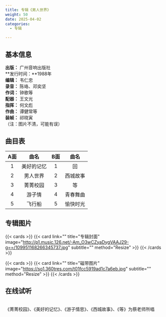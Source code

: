 ```yaml
---
title: 专辑《男人世界》
weight: 50
date: 2025-04-02
categories:
  - 专辑

---
```



## 基本信息

**出版：** 广州音响出版社<br>
**发行时间：**1988年<br>
**编辑：** 韦仁忠<br>
**录音：** 陈珞、邓奕坚<br>
**作词：** 钟歌等<br>
**配器：** 王文光<br>
**指挥：** 何文彪<br>
**作曲：** 谭健常等<br>
**装帧：** 祁晓寅<br>
（注：图片不清，可能有误）

## 曲目表

|A面|曲名|B面|曲名|
|:-----:|:-----:|:-----:|:-----:|
|1|美好的记忆|1|回|
|2|男人世界|2|西城故事|
|3|菁菁校园|3|等|
|4|游子情|4|青春舞曲|
|5|飞行船|5|愉快时光|



## 专辑图片

{{< cards >}}
  {{< card link="" title="专辑封面" image="http://p1.music.126.net/-Am_O3wCZyaDygVAAJ29-g==/109951168266345737.jpg" subtitle="" method="Resize" >}}
{{< /cards >}}

{{< cards >}}
  {{< card link="" title="磁带图片" image="https://so1.360tres.com/t01fcc5919ad1c7a6eb.jpg" subtitle="" method="Resize" >}}
{{< /cards >}}


## 在线试听

<br>
《菁菁校园》、《美好的记忆》、《游子情思》、《西城故事》、《等》为蔡老师所唱

<meting-js
    server="tencent"
    type="album"
    id="003WpnbV03YbVO">
</meting-js>

